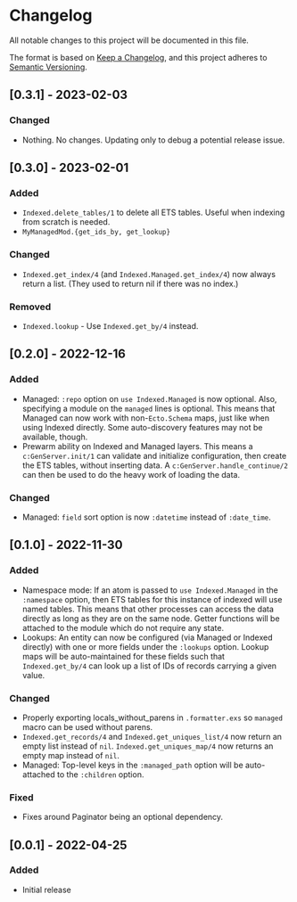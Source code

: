 # Changelog

All notable changes to this project will be documented in this file.

The format is based on [Keep a Changelog](https://keepachangelog.com/en/1.0.0/),
and this project adheres to [Semantic
Versioning](https://semver.org/spec/v2.0.0.html).

## [0.3.1] - 2023-02-03

### Changed
- Nothing. No changes. Updating only to debug a potential release issue.

## [0.3.0] - 2023-02-01

### Added
- `Indexed.delete_tables/1` to delete all ETS tables.
  Useful when indexing from scratch is needed.
- `MyManagedMod.{get_ids_by, get_lookup}`

### Changed
- `Indexed.get_index/4` (and `Indexed.Managed.get_index/4`) now always
  return a list. (They used to return nil if there was no index.)

### Removed

- `Indexed.lookup` - Use `Indexed.get_by/4` instead.

## [0.2.0] - 2022-12-16

### Added
- Managed: `:repo` option on `use Indexed.Managed` is now optional. Also,
  specifying a module on the `managed` lines is optional. This means that
  Managed can now work with non-`Ecto.Schema` maps, just like when using
  Indexed directly. Some auto-discovery features may not be available, though.
- Prewarm ability on Indexed and Managed layers. This means a
  `c:GenServer.init/1` can validate and initialize configuration, then create
  the ETS tables, without inserting data. A `c:GenServer.handle_continue/2`
  can then be used to do the heavy work of loading the data.

### Changed
- Managed: `field` sort option is now `:datetime` instead of `:date_time`.


## [0.1.0] - 2022-11-30

### Added
- Namespace mode: If an atom is passed to `use Indexed.Managed` in the
  `:namespace` option, then ETS tables for this instance of indexed will use
  named tables. This means that other processes can access the data directly as
  long as they are on the same node. Getter functions will be attached to the
  module which do not require any state.
- Lookups: An entity can now be configured (via Managed or Indexed directly)
  with one or more fields under the `:lookups` option. Lookup maps will be
  auto-maintained for these fields such that `Indexed.get_by/4` can look up a
  list of IDs of records carrying a given value.

### Changed
- Properly exporting locals_without_parens in `.formatter.exs` so `managed`
  macro can be used without parens.
- `Indexed.get_records/4` and `Indexed.get_uniques_list/4` now return an empty
  list instead of `nil`. `Indexed.get_uniques_map/4` now returns an empty map
  instead of `nil`.
- Managed: Top-level keys in the `:managed_path` option will be auto-attached to
  the `:children` option.

### Fixed
- Fixes around Paginator being an optional dependency.


## [0.0.1] - 2022-04-25

### Added

- Initial release
